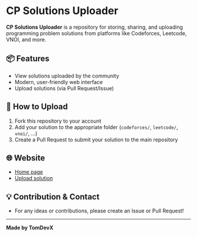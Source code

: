 # CP Solutions Uploader

**CP Solutions Uploader** is a repository for storing, sharing, and uploading programming problem solutions from platforms like Codeforces, Leetcode, VNOI, and more.

## 📦 Features
- View solutions uploaded by the community
- Modern, user-friendly web interface
- Upload solutions (via Pull Request/Issue)

## 🚀 How to Upload
1. Fork this repository to your account
2. Add your solution to the appropriate folder (`codeforces/`, `leetcode/`, `vnoi/`, ...)
3. Create a Pull Request to submit your solution to the main repository

## 🌐 Website
- [Home page](index.html)
- [Upload solution](upload.html)

## 💡 Contribution & Contact
- For any ideas or contributions, please create an Issue or Pull Request!

---

**Made by TomDevX**